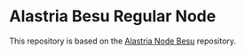 # Alastria Besu Regular Node

This repository is based on the [Alastria Node Besu](https://github.com/alastria/alastria-node-besu) repository.
